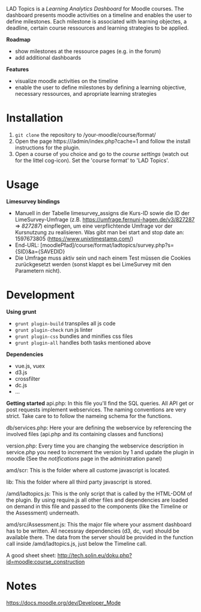 LAD Topics is a *Learning Analytics Dashboard* for Moodle courses. The dashboard presents moodle activities on a timeline and enables the user to define milestones. Each milestone is associated with learning objectes, a deadline, certain course ressources and learning strategies to be applied.

**Roadmap**
- show milestones at the ressource pages (e.g. in the forum)
- add additional dashboards


**Features**
- visualize moodle activities on the timeline
- enable the user to define milestones by defining a learning objective, necessary ressources, and apropriate learning strategies


# Installation
1. `git clone`  the repository to /your-moodle/course/format/
2. Open the page https://<moodle>/admin/index.php?cache=1 and follow the install instructions for the plugin.
3. Open a course of you choice and go to the *course settings* (watch out for the littel cog-icon). Set the 'course format' to 'LAD Topics'.

# Usage

**Limesurvey bindings**

* Manuell in der Tabelle limesurvey_assigns die Kurs-ID sowie die ID der
   LimeSurvey-Umfrage (z.B. https://umfrage.fernuni-hagen.de/v3/827287
   => *827287*) einpflegen, um eine verpflichtende Umfrage vor der Kursnutzung zu realisieren. 
   Was gibt man bei start and stop date an: 1597673805 (https://www.unixtimestamp.com/)
* End-URL:
   [moodlePfad]/course/format/ladtopics/survey.php?s={SID}&a={SAVEDID}
* Die Umfrage muss aktiv sein und nach einem Test müssen die
   Cookies zurückgesetzt werden (sonst klappt es bei LimeSurvey mit den
   Parametern nicht).




# Development

**Using grunt**

* `grunt plugin-build` transpiles all js code
* `grunt plugin-check` run js linter
* `grunt plugin-css` bundles and minifies css files
* `grunt plugin-all` handles both tasks mentioned above

**Dependencies**
* vue.js, vuex
* d3.js
* crossfilter
* dc.js
* ...

**Getting started**
api.php: In this file you'll find the SQL queries. All API get or post requests implement  webservices. The naming conventions are very strict. Take care to to follow the nameing schema for the functions. 

db/services.php: Here your are defining the webservice by referencing the involved files (api.php and its containing classes and functions)

version.php: Every time you are changing the webservice description in service.php you need to increment the version by 1 and update the plugin in moodle (See the *notifications* page in the administration panel)

amd/scr: This is the folder where all custome javascript is located.

lib: This the folder where all third party javascript is stored.

/amd/ladtopics.js: This is the only script that is called by the HTML-DOM of the plugin. By using require.js all other files and dependencies are loaded on demand in this file and passed to the components (like the Timeline or the Assessment) underneath.

amd/src/Assessment.js: This the major file where your assment dashboard has to be written. All necessray dependencies (d3, dc, vue) should be available there. The data from the server should be provided in the function call inside /amd/ladtopics.js, just below the Timeline call.

A good sheet sheet: http://tech.solin.eu/doku.php?id=moodle:course_construction


# Notes
https://docs.moodle.org/dev/Developer_Mode